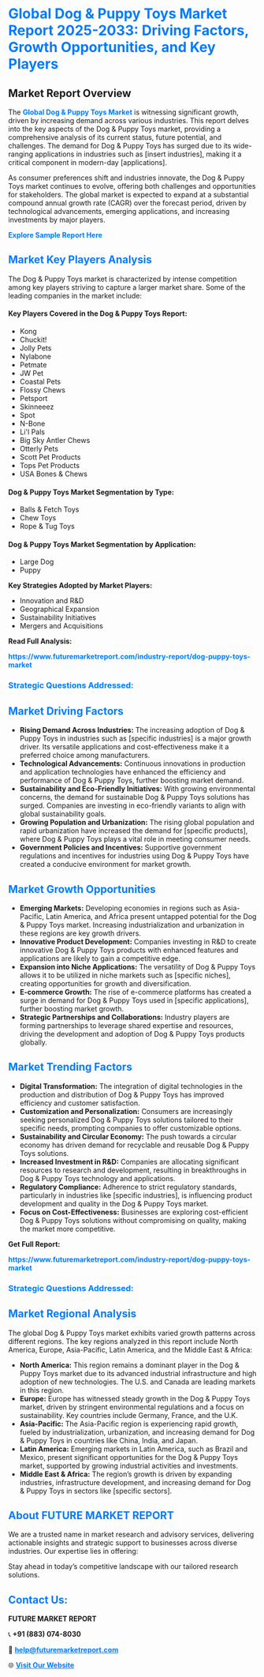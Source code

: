 <h1 style="color: #007BFF;">Global Dog & Puppy Toys Market Report 2025-2033: Driving Factors, Growth Opportunities, and Key Players</h1>

<section id="overview">
<h2>Market Report Overview</h2>
<p>The <a href="https://www.futuremarketreport.com/industry-report/dog-puppy-toys-market" style="color: #007BFF; text-decoration: none;"><strong>Global Dog & Puppy Toys Market</strong></a> is witnessing significant growth, driven by increasing demand across various industries. This report delves into the key aspects of the Dog & Puppy Toys market, providing a comprehensive analysis of its current status, future potential, and challenges. The demand for Dog & Puppy Toys has surged due to its wide-ranging applications in industries such as [insert industries], making it a critical component in modern-day [applications].</p>
<p>As consumer preferences shift and industries innovate, the Dog & Puppy Toys market continues to evolve, offering both challenges and opportunities for stakeholders. The global market is expected to expand at a substantial compound annual growth rate (CAGR) over the forecast period, driven by technological advancements, emerging applications, and increasing investments by major players.</p>
</section>

<section id="overview">
<p><a href="https://www.futuremarketreport.com/request-sample/reportId=57546" style="color: #007BFF; text-decoration: none;"><strong>Explore Sample Report Here</strong></a></p>
</section>

<section id="key-players">
<h2 style="color: #007BFF;">Market Key Players Analysis</h2>
<p>The Dog & Puppy Toys market is characterized by intense competition among key players striving to capture a larger market share. Some of the leading companies in the market include:</p>
<h4>Key Players Covered in the Dog & Puppy Toys Report:</h4>
<ul><li>Kong</li><li>Chuckit!</li><li>Jolly Pets</li><li>Nylabone</li><li>Petmate</li><li>JW Pet</li><li>Coastal Pets</li><li>Flossy Chews</li><li>Petsport</li><li>Skinneeez</li><li>Spot</li><li>N-Bone</li><li>Li&#039;l Pals</li><li>Big Sky Antler Chews</li><li>Otterly Pets</li><li>Scott Pet Products</li><li>Tops Pet Products</li><li>USA Bones &amp; Chews</li></ul>
<h4>Dog & Puppy Toys Market Segmentation by Type:</h4>
<ul><li>Balls &amp; Fetch Toys</li><li>Chew Toys</li><li>Rope &amp; Tug Toys</li></ul>

<h4>Dog & Puppy Toys Market Segmentation by Application:</h4>
<ul><li>Large Dog</li><li>Puppy</li></ul>
<p><strong>Key Strategies Adopted by Market Players:</strong></p>
<ul>
<li>Innovation and R&D</li>
<li>Geographical Expansion</li>
<li>Sustainability Initiatives</li>
<li>Mergers and Acquisitions</li>
</ul>
</section>

<section>
<p><strong>Read Full Analysis: </strong></p><a href="https://www.futuremarketreport.com/industry-report/dog-puppy-toys-market" style="color: #007BFF; text-decoration: none;"><strong>https://www.futuremarketreport.com/industry-report/dog-puppy-toys-market</strong></a>
<h3 style="color: #007BFF;">Strategic Questions Addressed:</h3>
</section>

<section id="driving-factors">
<h2 style="color: #007BFF;">Market Driving Factors</h2>
<ul>
<li><strong>Rising Demand Across Industries:</strong> The increasing adoption of Dog & Puppy Toys in industries such as [specific industries] is a major growth driver. Its versatile applications and cost-effectiveness make it a preferred choice among manufacturers.</li>
<li><strong>Technological Advancements:</strong> Continuous innovations in production and application technologies have enhanced the efficiency and performance of Dog & Puppy Toys, further boosting market demand.</li>
<li><strong>Sustainability and Eco-Friendly Initiatives:</strong> With growing environmental concerns, the demand for sustainable Dog & Puppy Toys solutions has surged. Companies are investing in eco-friendly variants to align with global sustainability goals.</li>
<li><strong>Growing Population and Urbanization:</strong> The rising global population and rapid urbanization have increased the demand for [specific products], where Dog & Puppy Toys plays a vital role in meeting consumer needs.</li>
<li><strong>Government Policies and Incentives:</strong> Supportive government regulations and incentives for industries using Dog & Puppy Toys have created a conducive environment for market growth.</li>
</ul>
</section>

<section id="growth-opportunities">
<h2 style="color: #007BFF;">Market Growth Opportunities</h2>
<ul>
<li><strong>Emerging Markets:</strong> Developing economies in regions such as Asia-Pacific, Latin America, and Africa present untapped potential for the Dog & Puppy Toys market. Increasing industrialization and urbanization in these regions are key growth drivers.</li>
<li><strong>Innovative Product Development:</strong> Companies investing in R&D to create innovative Dog & Puppy Toys products with enhanced features and applications are likely to gain a competitive edge.</li>
<li><strong>Expansion into Niche Applications:</strong> The versatility of Dog & Puppy Toys allows it to be utilized in niche markets such as [specific niches], creating opportunities for growth and diversification.</li>
<li><strong>E-commerce Growth:</strong> The rise of e-commerce platforms has created a surge in demand for Dog & Puppy Toys used in [specific applications], further boosting market growth.</li>
<li><strong>Strategic Partnerships and Collaborations:</strong> Industry players are forming partnerships to leverage shared expertise and resources, driving the development and adoption of Dog & Puppy Toys products globally.</li>
</ul>
</section>

<section id="trending-factors">
<h2 style="color: #007BFF;">Market Trending Factors</h2>
<ul>
<li><strong>Digital Transformation:</strong> The integration of digital technologies in the production and distribution of Dog & Puppy Toys has improved efficiency and customer satisfaction.</li>
<li><strong>Customization and Personalization:</strong> Consumers are increasingly seeking personalized Dog & Puppy Toys solutions tailored to their specific needs, prompting companies to offer customizable options.</li>
<li><strong>Sustainability and Circular Economy:</strong> The push towards a circular economy has driven demand for recyclable and reusable Dog & Puppy Toys solutions.</li>
<li><strong>Increased Investment in R&D:</strong> Companies are allocating significant resources to research and development, resulting in breakthroughs in Dog & Puppy Toys technology and applications.</li>
<li><strong>Regulatory Compliance:</strong> Adherence to strict regulatory standards, particularly in industries like [specific industries], is influencing product development and quality in the Dog & Puppy Toys market.</li>
<li><strong>Focus on Cost-Effectiveness:</strong> Businesses are exploring cost-efficient Dog & Puppy Toys solutions without compromising on quality, making the market more competitive.</li>
</ul>
</section>

<section>
<p><strong>Get Full Report: </strong></p><a href="https://www.futuremarketreport.com/industry-report/dog-puppy-toys-market" style="color: #007BFF; text-decoration: none;"><strong>https://www.futuremarketreport.com/industry-report/dog-puppy-toys-market</strong></a>
<h3 style="color: #007BFF;">Strategic Questions Addressed:</h3>
</section>


<section id="regional-analysis">
<h2 style="color: #007BFF;">Market Regional Analysis</h2>
<p>The global Dog & Puppy Toys market exhibits varied growth patterns across different regions. The key regions analyzed in this report include North America, Europe, Asia-Pacific, Latin America, and the Middle East & Africa:</p>
<ul>
<li><strong>North America:</strong> This region remains a dominant player in the Dog & Puppy Toys market due to its advanced industrial infrastructure and high adoption of new technologies. The U.S. and Canada are leading markets in this region.</li>
<li><strong>Europe:</strong> Europe has witnessed steady growth in the Dog & Puppy Toys market, driven by stringent environmental regulations and a focus on sustainability. Key countries include Germany, France, and the U.K.</li>
<li><strong>Asia-Pacific:</strong> The Asia-Pacific region is experiencing rapid growth, fueled by industrialization, urbanization, and increasing demand for Dog & Puppy Toys in countries like China, India, and Japan.</li>
<li><strong>Latin America:</strong> Emerging markets in Latin America, such as Brazil and Mexico, present significant opportunities for the Dog & Puppy Toys market, supported by growing industrial activities and investments.</li>
<li><strong>Middle East & Africa:</strong> The region’s growth is driven by expanding industries, infrastructure development, and increasing demand for Dog & Puppy Toys in sectors like [specific sectors].</li>
</ul>
</section>

<footer>
<h2 style="color: #007BFF;">About FUTURE MARKET REPORT</h2>
<p>We are a trusted name in market research and advisory services, delivering actionable insights and strategic support to businesses across diverse industries. Our expertise lies in offering:</p>

<p>Stay ahead in today’s competitive landscape with our tailored research solutions.</p>

<h2 style="color: #007BFF;">Contact Us:</h2>
<p><strong>FUTURE MARKET REPORT</strong></p>
<p>📞 <strong>+91 (883) 074-8030</strong></p>
<p>📧 <strong><a href="mailto:help@futuremarketreport.com" style="color: #007BFF;">help@futuremarketreport.com</a></strong></p>
<p>🌐 <strong><a href="https://www.futuremarketreport.com/" style="color: #007BFF;">Visit Our Website</a></strong></p>
</footer>